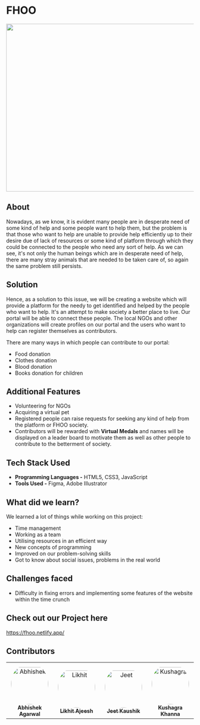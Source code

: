 # FHOO
<p align ="center"><img src = "https://imgur.com/FYNmULD.png" height = "450px" width = 850px"/></p>

## About
Nowadays, as we know, it is evident many people are in desperate need of some kind of help and some people want to help them, but the problem is that those who want to help are 
unable to provide help efficiently up to their desire due of lack of resources or some kind of platform through which they could be connected to the people who need any sort of 
help. As we can see, it's not only the human beings which are in desperate need of help, there are many stray animals that are needed to be taken care of, so again the same 
problem still persists.

## Solution
Hence, as a solution to this issue, we will be creating a website which will provide a platform for the needy to get identified and helped by the people who want to help. It's 
an attempt to make society a better place to live. Our portal will be able to connect these people. The local NGOs and other organizations will create profiles on our portal 
and the users who want to help can register themselves as contributors.

There are many ways in which people can contribute to our portal:

* Food donation
* Clothes donation
* Blood donation
* Books donation for children

## Additional Features
* Volunteering for NGOs
* Acquiring a virtual pet
* Registered people can raise requests for seeking any kind of help from the platform or FHOO society.
* Contributors will be rewarded with **Virtual Medals** and names will be displayed on a leader board to motivate them as well as other people to contribute to the betterment 
of society.

## Tech Stack Used
* **Programming Languages -** HTML5, CSS3, JavaScript 
* **Tools Used -** Figma, Adobe Illustrator

## What did we learn?
We learned a lot of things while working on this project:
* Time management
* Working as a team
* Utilising resources in an efficient way
* New concepts of programming
* Improved on our problem-solving skills
* Got to know about social issues, problems in the real world

## Challenges faced
* Difficulty in fixing errors and implementing some features of the website within the time crunch

## Check out our Project here
https://fhoo.netlify.app/

## Contributors

<table>
<tr>
    <td align="center" style="word-wrap: break-word; width: 150.0; height: 150.0">
        <a href=https://github.com/Abhii-Agarwal09>
            <img src=https://avatars.githubusercontent.com/u/75776332?v=4 width="100;"  style="border-radius:50%;align-items:center;justify-content:center;overflow:hidden;padding-top:10px" alt=Abhishek Agarwal/>
            <br />
            <sub style="font-size:14px"><b>Abhishek Agarwal</b></sub>
        </a>
    </td>
    <td align="center" style="word-wrap: break-word; width: 150.0; height: 150.0">
        <a href=https://github.com/Likkiii>
            <img src=https://avatars.githubusercontent.com/u/76266365?v=4 width="100;"  style="border-radius:50%;align-items:center;justify-content:center;overflow:hidden;padding-top:10px" alt=Likhit Ajeesh/>
            <br />
            <sub style="font-size:14px"><b>Likhit Ajeesh</b></sub>
        </a>
    </td>
    <td align="center" style="word-wrap: break-word; width: 150.0; height: 150.0">
        <a href=https://github.com/JeetKaushik8055>
            <img src=https://avatars.githubusercontent.com/u/78296225?v=4 width="100;"  style="border-radius:50%;align-items:center;justify-content:center;overflow:hidden;padding-top:10px" alt=Jeet Kaushik/>
            <br />
            <sub style="font-size:14px"><b>Jeet Kaushik</b></sub>
        </a>
    </td>
    <td align="center" style="word-wrap: break-word; width: 150.0; height: 150.0">
        <a href=https://github.com/Kushagra2702>
            <img src=https://avatars.githubusercontent.com/u/82564423?v=4 width="100;"  style="border-radius:50%;align-items:center;justify-content:center;overflow:hidden;padding-top:10px" alt=Kushagra Khanna/>
            <br />
            <sub style="font-size:14px"><b>Kushagra Khanna</b></sub>
        </a>
    </td>
</tr>
</table>

